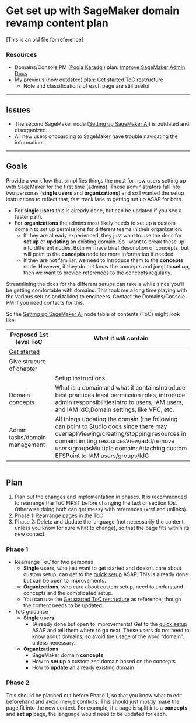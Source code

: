 # Get set up with SageMaker domain revamp content plan

[This is an old file for reference]

### Resources

* Domains/Console PM ([Pooja Karadgi](https://quip-amazon.com/BRZ9EAKnQLK)) plan: [Improve SageMaker Admin Docs](https://quip-amazon.com/MsPnARNusVyW)
* My previous (now outdated) plan: [Get started ToC restructure](https://quip-amazon.com/9PEQAL91brn3)
    * Note and classifications of each page are still useful

* * *

## Issues

* The second SageMaker node ([Setting up SageMaker AI](https://docs.aws.amazon.com/sagemaker/latest/dg/gs.html)) is outdated and disorganized. 
* All new users onboarding to SageMaker have trouble navigating the information.

* * *

## Goals 

Provide a workflow that simplifies things the most for new users setting up with SageMaker for the first time (admins). These administrators fall into two personas (**single users** and **organizations**) and so I wanted the setup instructions to reflect that, fast track lane to getting set up ASAP for both. 

* For **single users** this is already done, but can be updated if you see a faster path. 
* For **organizations** the admins most likely needs to set up a custom domain to set up permissions for different teams in their organization.
    * If they are already experienced, they just want to use the docs for **set up** or **updating** an existing domain. So I want to break these up into different nodes. Both will have brief description of concepts, but will point to the **concepts** node for more information if needed.
    * If they are not familiar, we need to introduce them to the **concepts** node. However, if they do not know the concepts and jump to **set up**, then we want to provide references to the concepts regularly.

Streamlining the docs for the different setups can take a while since you’ll be getting comfortable with domains. This took me a long time playing with the various setups and talking to engineers. Contact the Domains/Console PM if you need contacts for this.

So the [Setting up SageMaker AI](https://docs.aws.amazon.com/sagemaker/latest/dg/gs.html) node table of contents (ToC) might look like: 


|Proposed 1st level ToC	|What it *will* contain	|
|---	|---	|
|[Get started](https://docs.aws.amazon.com/sagemaker/latest/dg/gs.html)	|	|Points to **single user** vs. **advanced user** instructions & mention where they can skip
Give strucure of chapter	|
|	|Setup instructions	|PrerequisitesQuick setup Custom setups include IAM users and IdC. Provide instructions and light conceptual reminders, but for details point to relevant concept pages	|
|Domain concepts	|What is a domain and what it containsIntroduce best practices least permission roles, introduce admin responsibilitiesIntro to users, IAM users, and IAM IdC;Domain settings, like VPC, etc.	|
|Admin tasks/domain management	|All things updating the domain (the following can point to Studio docs since there may overlap)Viewing/creating/stopping resources in domainLimiting resourcesView/add/remove users/groupsMultiple domainsAttaching custom EFSPoint to IAM users/groups/IdC	|

* * *

## Plan

1. Plan out the changes and implementation in phases. It is recommended to rearrange the ToC FIRST before changing the text or section IDs. Otherwise doing both can get messy with references (xref and unlinks). 
2. Phase 1: Rearrange pages in the ToC
3. Phase 2: Delete and Update the language (not necessarily the content, unless you know for sure what to change), so that the page fits within its new context.

### Phase 1

* Rearrange ToC for two personas
    * **Single users**, who just want to get started and doesn’t care about custom setup, can get to the [quick setup](https://docs.aws.amazon.com/sagemaker/latest/dg/onboard-quick-start.html) ASAP. This is already done but can be open to improvements.
    * **Organizations**, who care about custom setup, need to understand concepts and the complicated setup.
    *  You can use the [Get started ToC restructure](https://quip-amazon.com/9PEQAL91brn3) as reference, though the content needs to be updated.
* ToC guidance
    * **Single users**
        * (Already done but open to improvements) Get to the [quick setup](https://docs.aws.amazon.com/sagemaker/latest/dg/onboard-quick-start.html) ASAP and tell them where to go next. These users do not need to know about domains, so avoid the usage of the word “domain”, unless necessary. 
    * **Organizations**
        * SageMaker domain **concepts**
        * How to **set up** a customized domain based on the concepts
        * How to **update** an already existing domain

### Phase 2

This should be planned out before Phase 1, so that you know what to edit beforehand and avoid merge conflicts. This should just mostly make the page fit into the new context. For example, if a page is split into a **concepts** and **set up** page, the language would need to be updated for each.









